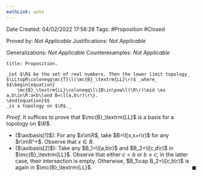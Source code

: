 ```yaml
---
mathLink: auto
---
```


<div class="topSpace"></div>

Date Created: 04/02/2022 17:58:28
Tags: #Proposition #Closed 

Proved by: _Not Applicable_
Justifications: _Not Applicable_

Generalizations: _Not Applicable_
Counterexamples: _Not Applicable_

``` ad-Proposition
title: Proposition.

_Let $\R$ be the set of real numbers. Then the lower limit topology_ $\LLtopR\coloneqq\mc{T}\l(\mc{B}_\textrm{LL}\r)$ _where_
$$\begin{equation}
    \mc{B}_\textrm{LL}\coloneqq\l\{B\in\pow\l(\R\r)\mid \ex a,b\in\R:a<b\land B=\l[a,b\r)\r\}.
\end{equation}$$
_is a topology on $\R$._

```

_Proof_. It suffices to prove that $\mc{B}_\textrm{LL}$ is a basis for a topology on $\R$.
* ($\axibasis[1]$): For any $x\in\R$, take $B=\l[x,x+r\r)$ for any $r\in\R^+$. Observe that $x\in B$.
* ($\axibasis[2]$): Take any $B_1=\l[a,b\r)$ and $B_2=\l[c,d\r)$ in $\mc{B}_\textrm{LL}$. Observe that either $c<b$ or $b\leq c$; in the latter case, their intersection is empty. Otherwise, $B_1\cap B_2=\l[c,b\r)$ is again in $\mc{B}_\textrm{LL}$.<span style="float:right;">$\blacksquare$</span>
